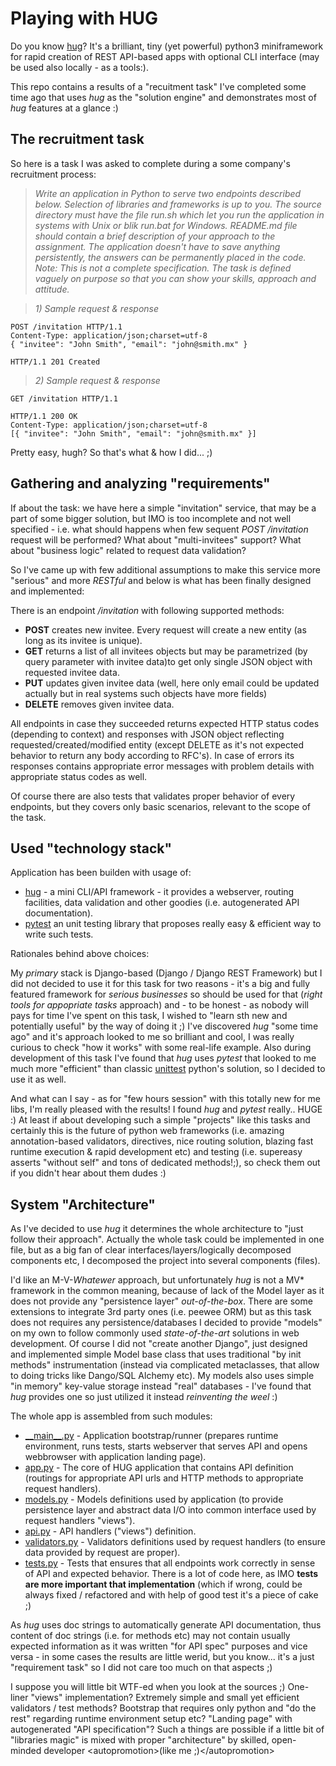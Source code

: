 # Playing with HUG

Do you know [hug](http://www.hug.rest)? It's a brilliant, tiny (yet powerful) python3 miniframework for rapid creation of REST API-based apps with optional CLI interface (may be used also locally - as a tools:). 

This repo contains a results of a "recuitment task" I've completed some time ago that uses *hug* as the "solution engine" and demonstrates most of *hug* features at a glance :)

## The recruitment task

So here is a task I was asked to complete during a some company's recruitment process:

>*Write an application in Python to serve two endpoints described below. Selection of libraries and frameworks is up to you. The source directory must have the file run.sh which let you run the application in systems with Unix or blik run.bat for Windows. README.md file should contain a brief description of your approach to the assignment. The application doesn't have to save anything persistently, the answers can be permanently placed in the code.
>Note: This is not a complete specification. The task is defined vaguely on purpose so that you can show your skills, approach and attitude.*

>*1) Sample request & response*
```console
POST /invitation HTTP/1.1
Content-Type: application/json;charset=utf-8
{ "invitee": "John Smith", "email": "john@smith.mx" }

HTTP/1.1 201 Created
```
>*2) Sample request & response*
```console
GET /invitation HTTP/1.1

HTTP/1.1 200 OK
Content-Type: application/json;charset=utf-8
[{ "invitee": "John Smith", "email": "john@smith.mx" }]
```

Pretty easy, hugh? So that's what & how I did... ;)

## Gathering and analyzing "requirements"
 
If about the task: we have here a simple "invitation" service, that may be a part of some bigger solution, but IMO is too incomplete and not well specified - i.e. what should happens when few sequent *POST /invitation* request will be performed? What about "multi-invitees" support? What about "business logic" related to request data validation?
 
So I've came up with few additional assumptions to make this service more "serious" and more *RESTful* and below is what has been finally designed and implemented:
 
There is an endpoint */invitation* with following supported methods:

 * **POST** creates new invitee. Every request will create a new entity (as long as its invitee is unique).
 * **GET** returns a list of all invitees objects but may be parametrized (by query parameter with invitee data)to get only single JSON object with requested invitee data.
 * **PUT** updates given invitee data (well, here only email could be updated actually but in real systems such objects have more fields)
 * **DELETE** removes given invitee data.
 
All endpoints in case they succeeded returns expected HTTP status codes  (depending to context) and responses with JSON object reflecting requested/created/modified entity (except DELETE as it's not expected behavior to return any body according to RFC's). In case of errors its responses contains appropriate error messages with problem details with appropriate status codes as well.
 
Of course there are also tests that validates proper behavior of every endpoints, but they covers only basic scenarios, relevant to the scope of the task.

## Used "technology stack"

Application has been builden with usage of:

 * [hug](http://hug.rest) - a mini CLI/API framework - it provides a webserver, routing facilities, data validation and other goodies (i.e. autogenerated API documentation).
 * [pytest](http://pytest.org) an unit testing library that proposes really easy & efficient way to write such tests.

Rationales behind above choices:

My *primary* stack is Django-based (Django / Django REST Framework) but I did not decided to use it for this task for two reasons - it's a big and fully featured framework for *serious businesses* so should be used for that (*right tools for appopriate tasks* approach) and - to be honest - as nobody will pays for time I've spent on this task, I wished to "learn sth new and potentially useful" by the way of doing it ;) I've discovered *hug* "some time ago" and it's approach looked to me so brilliant and cool, I was really curious to check "how it works" with some real-life example. Also during development of this task I've found that *hug* uses *pytest* that looked to me much more "efficient" than classic [unittest]() python's solution, so I decided to use it as well.

And what can I say - as for "few hours session" with this totally new for me libs, I'm really pleased with the results! I found *hug* and *pytest* really.. HUGE :) At least if about developing such a simple "projects" like this tasks and certainly this is the future of python web frameworks (i.e. amazing annotation-based validators, directives, nice routing solution, blazing fast runtime execution & rapid development etc) and testing (i.e. supereasy asserts "without self" and tons of dedicated methods!;), so check them out if you didn't hear about them dudes :)
 
## System "Architecture"

As I've decided to use *hug* it determines the whole architecture to "just follow their approach". Actually the whole task could be implemented in one file, but as a big fan of clear interfaces/layers/logically decomposed components etc, I decomposed the project into several components (files).

I'd like an M-V-*Whatewer* approach, but unfortunately *hug* is not a MV\* framework in the common meaning, because of lack of the Model layer as it does not provide any  "persistence layer" *out-of-the-box*. There are some extensions to integrate 3rd party ones (i.e. peewee ORM) but as this task does not requires any persistence/databases I decided to provide "models" on my own to follow commonly used *state-of-the-art* solutions in web development. Of course I did not "create another Django", just designed and implemented simple Model base class that uses traditional "by init methods" instrumentation (instead via complicated metaclasses, that allow to doing tricks like Dango/SQL Alchemy etc). My models also uses simple "in memory" key-value storage instead "real" databases - I've found that *hug* provides one so just utilized it instead *reinventing the weel* :)

 
The whole app is assembled from such modules:

 * [\_\_main\_\_.py](https://github.com/krembas/playing-with-hug/blob/master/app/__main__.py) - Application bootstrap/runner (prepares runtime environment, runs tests, starts webserver that serves API and opens webbrowser with application landing page).
 *  [app.py](https://github.com/krembas/playing-with-hug/blob/master/app/app.py) - The core of HUG application that contains API definition (routings for appropriate API urls and HTTP methods to appropriate request handlers).
 * [models.py](https://github.com/krembas/playing-with-hug/blob/master/app/models.py) - Models definitions used by application (to provide persistence layer and abstract data I/O into common interface used by request handlers "views").
 * [api.py](https://github.com/krembas/playing-with-hug/blob/master/app/api.py) - API handlers ("views") definition.
 * [validators.py](https://github.com/krembas/playing-with-hug/blob/master/app/validators.py) - Validators definitions used by request handlers (to ensure data provided by request are proper).
 * [tests.py](https://github.com/krembas/playing-with-hug/blob/master/app/tests.py) - Tests that ensures that all endpoints work correctly in sense of API and expected behavior. There is a lot of code here, as IMO **tests are more important that implementation** (which if wrong, could be always fixed / refactored and with help of good test it's a piece of cake ;)

As *hug* uses doc strings to automatically generate API documentation, thus content of doc strings (i.e. for methods etc) may not contain usually expected information as it was written "for API spec" purposes and vice versa - in some cases the results are little werid, but you know... it's a just "requirement task" so I did not care too much on that aspects ;)

I suppose you will little bit WTF-ed when you look at the sources ;) One-liner "views" implementation? Extremely simple and small yet efficient validators / test methods? Bootstrap that requires only python and "do the rest" regarding runtime environment setup etc? "Landing page" with autogenerated "API specification"? Such a things are possible if a little bit of "libraries magic" is mixed with proper "architecture" by skilled, open-minded developer \<autopromotion\>(like me ;)\</autopromotion\>